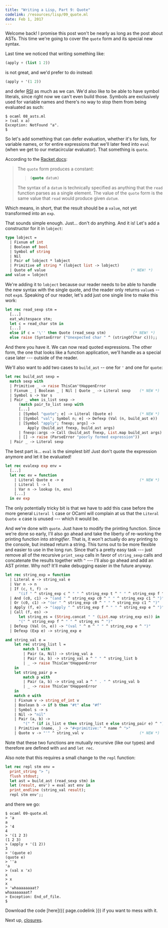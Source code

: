 ```yaml
---
title: "Writing a Lisp, Part 9: Quote"
codelink: /resources/lisp/09_quote.ml
date: Feb 1, 2017
---
```


Welcome back! I promise this post won't be nearly as long as the post about
ASTs. This time we're going to cover the `quote` form and its special new
syntax.

Last time we noticed that writing something like:

```scheme
(apply + (list 1 2))
```

is not great, and we'd prefer to do instead:

```scheme
(apply + '(1 2))
```

and defer [RSI](https://en.wikipedia.org/wiki/Repetitive_strain_injury) as much
as we can. We'd also like to be able to have symbol literals, since right now
we can't even build those. Symbols are exclusively used for variable names and
there's no way to stop them from being evaluated as such:

```
$ ocaml 08_asts.ml
> (val x a)
Exception: NotFound "a".
$
```

So let's add something that can defer evaluation, whether it's for lists, for
variable names, or for entire expressions that we'll later feed into `eval`
(when we get to our metacircular evaluator). That something is `quote`.

According to the [Racket docs](https://docs.racket-lang.org/guide/quote.html):

> The `quote` form produces a constant:
>
> > ```scheme
> > (quote datum)
> > ```
>
> The syntax of a `datum` is technically specified as anything that the `read`
> function parses as a single element. The value of the `quote` form is the
> same value that `read` would produce given *`datum`*.

Which means, in short, that the result should be a `value`, not yet transformed
into an `exp`.

That sounds simple enough. Just... don't do anything. And it is! Let's add a
constructor for it in `lobject`:

```ocaml
type lobject =
  | Fixnum of int
  | Boolean of bool
  | Symbol of string
  | Nil
  | Pair of lobject * lobject
  | Primitive of string * (lobject list -> lobject)
  | Quote of value                                      (* NEW! *)
and value = lobject
```

We're adding it to `lobject` because our reader needs to be able to handle the
new syntax with the single quote, and the reader only returns `value`s -- not
`exp`s. Speaking of our reader, let's add just one single line to make this
work:

```ocaml
let rec read_sexp stm =
  [...]
  eat_whitespace stm;
  let c = read_char stm in
  [...]
  else if c = '\'' then Quote (read_sexp stm)            (* NEW! *)
  else raise (SyntaxError ("Unexpected char " ^ (stringOfChar c)));;
```

And there you have it. We can now read quoted expressions. The other form, the
one that looks like a function application, we'll handle as a special case
later --- outside of the reader.

We'll also want to add two cases to `build_ast` -- one for `'` and one for
`quote`:

```ocaml
let rec build_ast sexp =
  match sexp with
  | Primitive _ -> raise ThisCan'tHappenError
  | Fixnum _ | Boolean _ | Nil | Quote _ -> Literal sexp    (* NEW *)
  | Symbol s -> Var s
  | Pair _ when is_list sexp ->
      (match pair_to_list sexp with
      [...]
      | [Symbol "quote"; e] -> Literal (Quote e)            (* NEW *)
      | [Symbol "val"; Symbol n; e] -> Defexp (Val (n, build_ast e))
      | [Symbol "apply"; fnexp; args] ->
          Apply (build_ast fnexp, build_ast args)
      | fnexp::args -> Call (build_ast fnexp, List.map build_ast args)
      | [] -> raise (ParseError "poorly formed expression"))
  | Pair _ -> Literal sexp
```

The best part is... `eval` is the simplest bit! Just don't quote the expression
anymore and let it be evaluated!

```ocaml
let rec evalexp exp env =
  [...]
  let rec ev = function
    | Literal Quote e -> e                                  (* NEW *)
    | Literal l -> l
    | Var n -> lookup (n, env)
    [...]
  in ev exp
```

The only potentially tricky bit is that we have to add this case before the
more general `Literal l` case or OCaml will complain at us that the `Literal
Quote e` case is unused --- which it would be.

And we're done with `quote`. Just have to modify the printing function. Since
we're done so early, I'll also go ahead and take the liberty of re-working the
printing function into *stringifier*. That is, it won't actually do any
printing to the console, but instead return a string. This turns out to be more
flexible and easier to use in the long run. Since that's a pretty easy task ---
just remove all of the recursive `print_sexp` calls in favor of `string_sexp`
calls and concatenate the results together with `^` --- I'll also go ahead and
add an AST printer. Why not? It'll make debugging easier in the future anyway.

```ocaml
let rec string_exp = function
  | Literal e -> string_val e
  | Var n -> n
  | If (c, t, f) ->
      "(if " ^ string_exp c ^ " " ^ string_exp t ^ " " ^ string_exp f ^ ")"
  | And (c0, c1) -> "(and " ^ string_exp c0 ^ " " ^ string_exp c1 ^ ")"
  | Or (c0, c1) -> "(or " ^ string_exp c0 ^ " " ^ string_exp c1 ^ ")"
  | Apply (f, e) -> "(apply " ^ string_exp f ^ " " ^ string_exp e ^ ")"
  | Call (f, es) ->
      let string_es = (String.concat " " (List.map string_exp es)) in
      "(" ^ string_exp f ^ " " ^ string_es ^ ")"
  | Defexp (Val (n, e)) -> "(val " ^ n ^ " " ^ string_exp e ^ ")"
  | Defexp (Exp e) -> string_exp e

and string_val e =
    let rec string_list l =
        match l with
        | Pair (a, Nil) -> string_val a
        | Pair (a, b) -> string_val a ^ " " ^ string_list b
        | _ -> raise ThisCan'tHappenError
    in
    let string_pair p =
        match p with
        | Pair (a, b) -> string_val a ^ " . " ^ string_val b
        | _ -> raise ThisCan'tHappenError
    in
    match e with
    | Fixnum v -> string_of_int v
    | Boolean b -> if b then "#t" else "#f"
    | Symbol s -> s
    | Nil -> "nil"
    | Pair (a, b) ->
        "(" ^ (if is_list e then string_list e else string_pair e) ^ ")"
    | Primitive (name, _) -> "#<primitive:" ^ name ^ ">"
    | Quote v -> "'" ^ string_val v                         (* NEW *)
```

Note that these two functions are mutually recursive (like our types) and
therefore are defined with `and` and `let rec`.

Also note that this requires a small change to the `repl` function:

```ocaml
let rec repl stm env =
  print_string "> ";
  flush stdout;
  let ast = build_ast (read_sexp stm) in
  let (result, env') = eval ast env in
  print_endline (string_val result);
  repl stm env';;
```

and there we go:

```
$ ocaml 09-quote.ml
> 'a
a
> '4
4
> '(1 2 3)
(1 2 3)
> (apply + '(1 2))
3
> '(quote e)
(quote e)
> ''a
'a
> (val x 'x)
x
> x
x
> 'whaaaaaaaat?
whaaaaaaaat?
> Exception: End_of_file.
$
```

Download the code [here]({{ page.codelink }}) if you want to mess with it.

Next up, [closures](../10_closures/).
